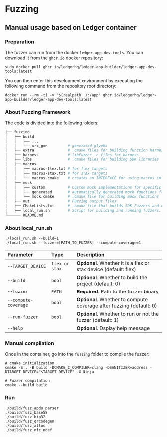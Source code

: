 # Fuzzing

## Manual usage based on Ledger container

### Preparation

The fuzzer can run from the docker `ledger-app-dev-tools`. You can download it from the `ghcr.io` docker repository:

```console
sudo docker pull ghcr.io/ledgerhq/ledger-app-builder/ledger-app-dev-tools:latest
```

You can then enter this development environment by executing the following command from the repository root directory:

```console
docker run --rm -ti -v "$(realpath .):/app" ghcr.io/ledgerhq/ledger-app-builder/ledger-app-dev-tools:latest
```

### About Fuzzing Framework
The code is divided into the following folders:

```bash
├── fuzzing
│   ├── build
│   │   ├── ...
│   │   └── src_gen         # generated glyphs
│   ├── extra               # .cmake files for building function harness
│   ├── harness             # libFuzzer .c files for harness
│   ├── libs                # .cmake files for building SDK libraries
│   ├── macros
│   │   ├── macros-flex.txt # for flex targets
│   │   ├── macros-stax.txt # for stax targets
│   │   └── macros.cmake    # creates an INTERFACE for using macros in cmake targets
│   ├── mock
│   │   ├── custom          # Custom mock implementations for specific use cases (folder name must appear before 'generated' to override __weak__ functions)
│   │   ├── generated       # automatically generated mock functions from src/syscalls.c
│   │   └── mock.cmake      # .cmake file for building mock functions
│   ├── out                 # Fuzzing output files
│   ├── CMakeLists.txt      # .cmake file that builds SDK Fuzzers and exposes an INTERFACE for SDK libs for fuzzing APPs
│   ├── local_run.sh        # Script for building and running fuzzers.
└────── README.md

```

### About local_run.sh

```
./local_run.sh --build=1
./local_run.sh --fuzzer=[PATH_TO_FUZZER] --compute-coverage=1
```

| Parameter | Type     | Description                |
| :-------- | :------- | :------------------------- |
| `--TARGET_DEVICE` | `flex or stax` | **Optional**. Whether it is a flex or stax device (default: flex) |
| `--build` | `bool` | **Optional**. Whether to build the project (default: 0) |
| `--fuzzer` | `PATH` | **Required**. Path to the fuzzer binary |
| `--compute-coverage` | `bool` | **Optional**. Whether to compute coverage after fuzzing (default: 0) |
| `--run-fuzzer` | `bool` | **Optional**. Whether to run or not the fuzzer (default: 1) |
| `--help` |  | **Optional**. Dsplay help message |


### Manual compilation

Once in the container, go into the `fuzzing` folder to compile the fuzzer:

```console
# cmake initialization
cmake -S . -B build -DCMAKE_C_COMPILER=clang -DSANITIZER=address -DTARGET_DEVICE="$TARGET_DEVICE" -G Ninja

# Fuzzer compilation
cmake --build build
```

### Run

```console
./build/fuzz_apdu_parser
./build/fuzz_base58
./build/fuzz_bip32
./build/fuzz_qrcodegen
./build/fuzz_alloc
./build/fuzz_nfc_ndef
```
